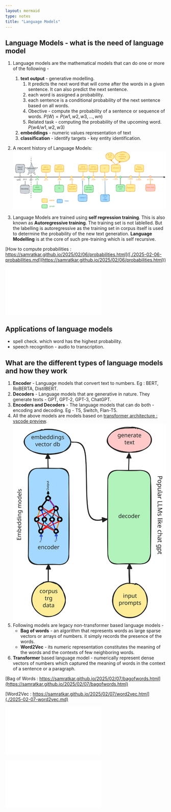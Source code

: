 ```yaml
---
layout: mermaid
type: notes 
title: "Language Models"
---
```

## Language Models - what is the need of language model

1. Language models are the mathematical models that can do one or more of the following -
   1. **text output** - generative modelling.
      1. It predicts the next word that will come after the words in a given sentence. It can also predict the next sentence.
      2. each word is assigned a probability. 
      3. each sentence is a conditional probability of the next sentence based on all words.
      4. Obective - compute the probability of a sentence or sequence of words. $P(W) = P(w1,w2,w3,...,wn)$
      5. Related task - computing the probability of the upcoming word. $P(w4/w1,w2,w3)$
   2. **embeddings** - numeric values representation of text
   3. **classification** - identify targets - key entity identification.
2. A recent history of Language Models:
![ ](/images/genai/llm-timeline.svg)

3. Language Models are trained using **self regression training**. This is also known as **Autoregressive training**. The training set is not lablelled. But the labelling is autoregressive as the training set in corpus itself is used to determine the probability of the new text generation. **Language Modelling** is at the core of such pre-training which is self recursive.

[How to compute probabilities : https://samratkar.github.io/2025/02/06/probabilities.html]([./2025-02-06-probabilities.md](https://samratkar.github.io/2025/02/06/probabilities.html))

![How to compute probabilities : vscode preview ](./2025-02-06-ngram-intro.md)

## Applications of language models

- spell check. which word has the highest probability.
- speech recognition - audio to transcription. 

## What are the different types of language models and how they work

1. **Encoder** - Language models that convert text to numbers. Eg : BERT, RoBERTA, DistilBERT. 
2. **Decoders** - Language models that are generative in nature. They generate texts - GPT, GPT-2, GPT-3, ChatGPT.
3. **Encoders and Decoders** - The language models that can do both - encoding and decoding. Eg - T5, Switch, Flan-T5.
4. All the above models are models based on [transformer architecture : vscode preview](./2025-02-7-transformer-arch.md).
![ ](/images/genai/encoder-decoder.svg)
5. Following models are legacy non-transformer based language models -
   - **Bag of words** - an algorithm that represents words as large sparse vectors or arrays of numbers. it simply records the presence of the words.
   - **Word2Vec** - its numeric representation constitutes the meaning of the words and the contexts of few neighboring words.
6. **Transformer** based language model - numerically represent dense vectors of numbers which captured the meaning of words in the context of a sentence or a paragraph.

[Bag of Words : https://samratkar.github.io/2025/02/07/bagofwords.html](https://samratkar.github.io/2025/02/07/bagofwords.html)

[Word2Vec : https://samratkar.github.io/2025/02/07/word2vec.html](./2025-02-07-word2vec.md)

![Bag of Words : vscode preview](./2025-02-07-bagofwords.md)

![word2vec : vscode preview ](./2025-02-07-word2vec.md)
